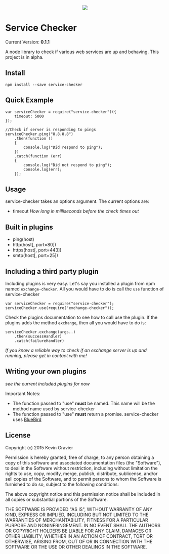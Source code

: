 <p align="center">
    <a href="https://travis-ci.org/mrkmg/service-checker" title="service-checker on Travis CI">
        <img src="https://travis-ci.org/mrkmg/service-checker.svg?branch=master" />
    </a>
</p>

Service Checker 
===============

Current Version: **0.1.1**

A node library to check if various web services are up and behaving. This project is in alpha.

Install
-------

    npm install --save service-checker

Quick Example
-------------

    var serviceChecker = require("service-checker")({
        timeout: 5000
    });
    
    //Check if server is responding to pings
    serviceChecker.ping("8.8.8.8")
        .then(function ()
        {
            console.log("Did respond to ping");
        })
        .catch(function (err)
        {
            console.log("Did not respond to ping");
            console.log(err);
        });

Usage
-----

service-checker takes an options argument. The current options are:

- timeout *How long in milliseconds before the check times out*

Built in plugins
----------------

- ping(host)
- http(host[, port=80])
- https(host[, port=443])
- smtp(host[, port=25])

Including a third party plugin
------------------------------

Including plugins is very easy. Let's say you installed a plugin from npm named `exchange-checker`. All you
would have to do is call the `use` function of service-checker

    var serviceChecker = require("service-checker");
    serviceChecker.use(require("exchange-checker"));
    
Check the plugins documentation to see how to call use the plugin. If the plugins adds the method `exchange`, then
all you would have to do is:

    serviceChecker.exchange(args..)
        .then(successHandler)
        .catch(failureHandler)
        
        
*If you know a reliable way to check if an exchange server is up and running, please get in contact with me!*

Writing your own plugins
------------------------

*see the current included plugins for now*

Important Notes:

- The function passed to "use" **must** be named. This name will be the method name used by service-checker
- The function passed to "use" **must** return a promise. service-checker uses 
    [BlueBird](http://bluebirdjs.com/docs/getting-started.html)

License
-------

Copyright (c) 2015 Kevin Gravier

Permission is hereby granted, free of charge, to any person obtaining a copy
of this software and associated documentation files (the "Software"), to deal
in the Software without restriction, including without limitation the rights
to use, copy, modify, merge, publish, distribute, sublicense, and/or sell
copies of the Software, and to permit persons to whom the Software is
furnished to do so, subject to the following conditions:

The above copyright notice and this permission notice shall be included in
all copies or substantial portions of the Software.

THE SOFTWARE IS PROVIDED "AS IS", WITHOUT WARRANTY OF ANY KIND, EXPRESS OR
IMPLIED, INCLUDING BUT NOT LIMITED TO THE WARRANTIES OF MERCHANTABILITY,
FITNESS FOR A PARTICULAR PURPOSE AND NONINFRINGEMENT.  IN NO EVENT SHALL THE
AUTHORS OR COPYRIGHT HOLDERS BE LIABLE FOR ANY CLAIM, DAMAGES OR OTHER
LIABILITY, WHETHER IN AN ACTION OF CONTRACT, TORT OR OTHERWISE, ARISING FROM,
OUT OF OR IN CONNECTION WITH THE SOFTWARE OR THE USE OR OTHER DEALINGS IN
THE SOFTWARE.
